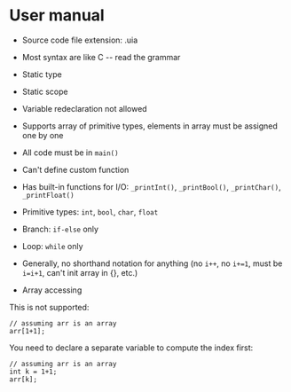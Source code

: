 # User manual 

- Source code file extension: .uia 
- Most syntax are like C -- read the grammar
- Static type
- Static scope
- Variable redeclaration not allowed 
- Supports array of primitive types, elements in array must be assigned one by one 
- All code must be in `main()`
- Can't define custom function 
- Has built-in functions for I/O: `_printInt()`, `_printBool()`, `_printChar()`, `_printFloat()`
- Primitive types: `int`, `bool`, `char`, `float` 
- Branch: `if-else` only
- Loop: `while` only
- Generally, no shorthand notation for anything (no `i++`, no `i+=1`, must be `i=i+1`, can't init array in {}, etc.)

- Array accessing

This is not supported:

```
// assuming arr is an array
arr[1+1];
```

You need to declare a separate variable to compute the index first:

```
// assuming arr is an array
int k = 1+1;
arr[k];
```
